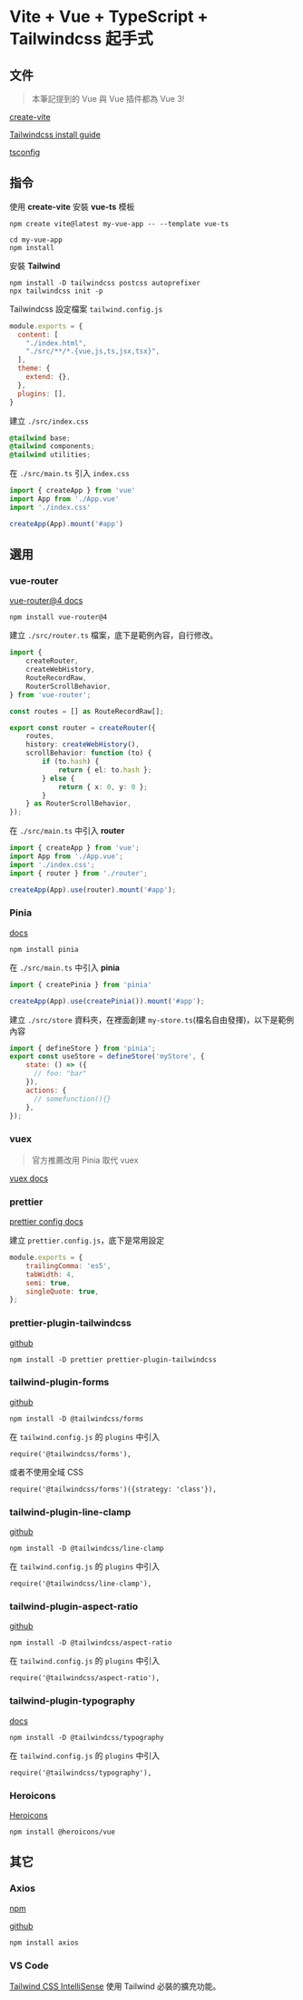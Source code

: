 # Vite + Vue + TypeScript + Tailwindcss 起手式
## 文件
> 本筆記提到的 Vue 與 Vue 插件都為 Vue 3!

[create-vite](https://github.com/vitejs/vite/tree/main/packages/create-vite#readme)

[Tailwindcss install guide](https://tailwindcss.com/docs/guides/vite)

[tsconfig](https://www.typescriptlang.org/tsconfig)

## 指令
使用 **create-vite** 安裝 **vue-ts** 模板
```
npm create vite@latest my-vue-app -- --template vue-ts
```
```
cd my-vue-app
npm install
```
安裝 **Tailwind**
```
npm install -D tailwindcss postcss autoprefixer
npx tailwindcss init -p
```
Tailwindcss 設定檔案 `tailwind.config.js`
```js
module.exports = {
  content: [
    "./index.html",
    "./src/**/*.{vue,js,ts,jsx,tsx}",
  ],
  theme: {
    extend: {},
  },
  plugins: [],
}
```
建立 `./src/index.css` 
```css
@tailwind base;
@tailwind components;
@tailwind utilities;
```
在 `./src/main.ts` 引入 `index.css`
```js
import { createApp } from 'vue'
import App from './App.vue'
import './index.css'

createApp(App).mount('#app')
```
## 選用
### vue-router
[vue-router@4 docs](https://router.vuejs.org/installation.html)
```
npm install vue-router@4
```
建立 `./src/router.ts` 檔案，底下是範例內容，自行修改。
```ts
import {
    createRouter,
    createWebHistory,
    RouteRecordRaw,
    RouterScrollBehavior,
} from 'vue-router';

const routes = [] as RouteRecordRaw[];

export const router = createRouter({
    routes,
    history: createWebHistory(),
    scrollBehavior: function (to) {
        if (to.hash) {
            return { el: to.hash };
        } else {
            return { x: 0, y: 0 };
        }
    } as RouterScrollBehavior,
});
```
在 `./src/main.ts` 中引入 **router**
```js
import { createApp } from 'vue';
import App from './App.vue';
import './index.css';
import { router } from './router';

createApp(App).use(router).mount('#app');
```
### Pinia
[docs](https://pinia.vuejs.org/getting-started.html)
```
npm install pinia
```
在 `./src/main.ts` 中引入 **pinia**
```js
import { createPinia } from 'pinia'

createApp(App).use(createPinia()).mount('#app');
```
建立 `./src/store` 資料夾，在裡面創建 `my-store.ts`(檔名自由發揮)，以下是範例內容
```js
import { defineStore } from 'pinia';
export const useStore = defineStore('myStore', {
    state: () => ({
      // foo: "bar"
    }),
    actions: {
      // somefunction(){}
    },
});
```
### vuex
> 官方推薦改用 Pinia 取代 vuex

[vuex docs](https://vuex.vuejs.org/installation.html)
### prettier
[prettier config docs](https://prettier.io/docs/en/configuration.html)

建立 `prettier.config.js`，底下是常用設定
```js
module.exports = {
    trailingComma: 'es5',
    tabWidth: 4,
    semi: true,
    singleQuote: true,
};
```
### prettier-plugin-tailwindcss
[github](https://github.com/tailwindlabs/prettier-plugin-tailwindcss)
```
npm install -D prettier prettier-plugin-tailwindcss
```
### tailwind-plugin-forms
[github](https://github.com/tailwindlabs/tailwindcss-forms)
```
npm install -D @tailwindcss/forms
```
在 `tailwind.config.js` 的 `plugins` 中引入
```
require('@tailwindcss/forms'),
```
或者不使用全域 CSS
```
require('@tailwindcss/forms')({strategy: 'class'}),
```
### tailwind-plugin-line-clamp
[github](https://github.com/tailwindlabs/tailwindcss-line-clamp)
```
npm install -D @tailwindcss/line-clamp
```
在 `tailwind.config.js` 的 `plugins` 中引入
```
require('@tailwindcss/line-clamp'),
```
### tailwind-plugin-aspect-ratio
[github](https://github.com/tailwindlabs/tailwindcss-aspect-ratio)
```
npm install -D @tailwindcss/aspect-ratio
```
在 `tailwind.config.js` 的 `plugins` 中引入
```
require('@tailwindcss/aspect-ratio'),
```
### tailwind-plugin-typography
[docs](https://tailwindcss.com/docs/typography-plugin)
```
npm install -D @tailwindcss/typography
```
在 `tailwind.config.js` 的 `plugins` 中引入
```
require('@tailwindcss/typography'),
```
### Heroicons
[Heroicons](https://heroicons.com/)
```
npm install @heroicons/vue
```

## 其它
### Axios
[npm](https://www.npmjs.com/package/axios)

[github](https://github.com/axios/axios)
```
npm install axios
```
### VS Code
[Tailwind CSS IntelliSense](https://marketplace.visualstudio.com/items?itemName=bradlc.vscode-tailwindcss) 使用 Tailwind 必裝的擴充功能。
